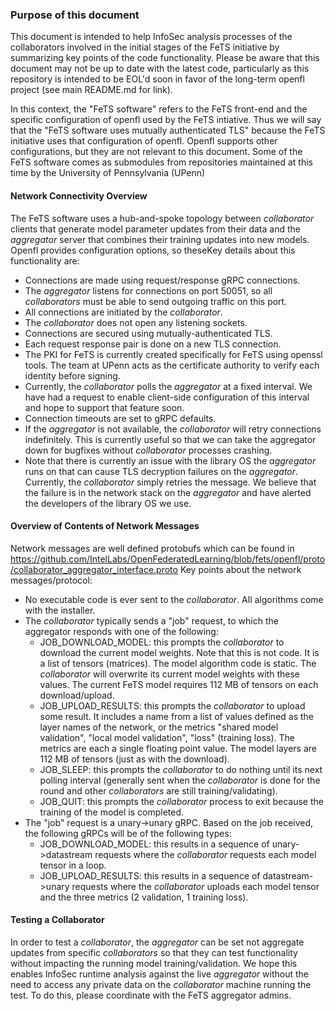 ### Purpose of this document
This document is intended to help InfoSec analysis processes of the collaborators involved in the initial stages of the FeTS initiative by summarizing key points of the code functionality. Please be aware that this document may not be up to date with the latest code, particularly as this repository is intended to be EOL'd soon in favor of the long-term openfl project (see main README.md for link).

In this context, the "FeTS software" refers to the FeTS front-end and the specific configuration of openfl used by the FeTS intiative. Thus we will say that the "FeTS software uses mutually authenticated TLS" because the FeTS initiative uses that configuration of openfl. Openfl supports other configurations, but they are not relevant to this document. Some of the FeTS software comes as submodules from repositories maintained at this time by the University of Pennsylvania (UPenn)

#### Network Connectivity Overview
The FeTS software uses a hub-and-spoke topology between _collaborator_ clients that generate model parameter updates from their data and the _aggregator_ server that combines their training updates into new models. Openfl provides configuration options, so theseKey details about this functionality are:
* Connections are made using request/response gRPC connections.
* The _aggregator_ listens for connections on port 50051, so all _collaborators_ must be able to send outgoing traffic on this port.
* All connections are initiated by the _collaborator_.
* The _collaborator_ does not open any listening sockets.
* Connections are secured using mutually-authenticated TLS.
* Each request response pair is done on a new TLS connection.
* The PKI for FeTS is currently created specifically for FeTS using openssl tools. The team at UPenn acts as the certificate authority to verify each identity before signing.
* Currently, the _collaborator_ polls the _aggregator_ at a fixed interval. We have had a request to enable client-side configuration of this interval and hope to support that feature soon.
* Connection timeouts are set to gRPC defaults.
* If the _aggregator_ is not available, the _collaborator_ will retry connections indefinitely. This is currently useful so that we can take the aggregator down for bugfixes without _collaborator_ processes crashing.
* Note that there is currently an issue with the library OS the _aggregator_ runs on that can cause TLS decryption failures on the _aggregator_. Currently, the _collaborator_ simply retries the message. We believe that the failure is in the network stack on the _aggregator_ and have alerted the developers of the library OS we use.

#### Overview of Contents of Network Messages
Network messages are well defined protobufs which can be found in https://github.com/IntelLabs/OpenFederatedLearning/blob/fets/openfl/proto/collaborator_aggregator_interface.proto
Key points about the network messages/protocol:
* No executable code is ever sent to the _collaborator_. All algorithms come with the installer.
* The _collaborator_ typically sends a "job" request, to which the aggregator responds with one of the following:
  - JOB_DOWNLOAD_MODEL: this prompts the _collaborator_ to download the current model weights. Note that this is not code. It is a list of tensors (matrices). The model algorithm code is static. The _collaborator_ will overwrite its current model weights with these values. The current FeTS model requires 112 MB of tensors on each download/upload.
  - JOB_UPLOAD_RESULTS: this prompts the _collaborator_ to upload some result. It includes a name from a list of values defined as the layer names of the network, or the metrics "shared model validation", "local model validation", "loss" (training loss). The metrics are each a single floating point value. The model layers are 112 MB of tensors (just as with the download).
  - JOB_SLEEP: this prompts the _collaborator_ to do nothing until its next polling interval (generally sent when the _collaborator_ is done for the round and other _collaborators_ are still training/validating).
  - JOB_QUIT: this prompts the _collaborator_ process to exit because the training of the model is completed.
* The "job" request is a unary->unary gRPC. Based on the job received, the following gRPCs will be of the following types:
  - JOB_DOWNLOAD_MODEL: this results in a sequence of unary->datastream requests where the _collaborator_ requests each model tensor in a loop.
  - JOB_UPLOAD_RESULTS: this results in a sequence of datastream->unary requests where the _collaborator_ uploads each model tensor and the three metrics (2 validation, 1 training loss).

#### Testing a Collaborator
In order to test a _collaborator_, the _aggregator_ can be set not aggregate updates from specific _collaborators_ so that they can test functionality without impacting the running model training/validation. We hope this enables InfoSec runtime analysis against the live _aggregator_ without the need to access any private data on the _collaborator_ machine running the test. To do this, please coordinate with the FeTS aggregator admins.
